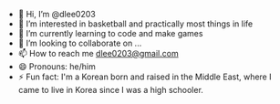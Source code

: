 - 👋 Hi, I’m @dlee0203
- 👀 I’m interested in basketball and practically most things in life
- 🌱 I’m currently learning to code and make games
- 💞️ I’m looking to collaborate on ...
- 📫 How to reach me dlee0203@gmail.com
- 😄 Pronouns: he/him
- ⚡ Fun fact: I'm a Korean born and raised in the Middle East, where I came to live in Korea since I was a high schooler. 

<!---
dlee0203/dlee0203 is a ✨ special ✨ repository because its `README.md` (this file) appears on your GitHub profile.
You can click the Preview link to take a look at your changes.
--->
